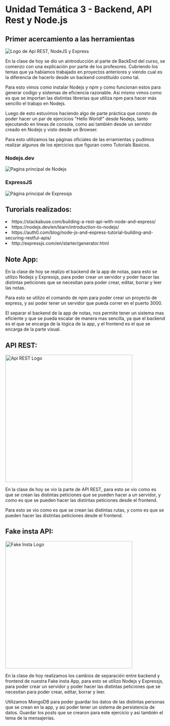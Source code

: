 # Unidad Temática 3 - Backend, API Rest y Node.js

## Primer acercamiento a las herramientas

<img src="https://user-images.githubusercontent.com/88668277/197181527-4568ea56-0226-4e02-a15e-8791d8b49ee7.png" alt="Logo de Api REST, NodeJS y Express"/>

En la clase de hoy se dio un aintroducción al parte de BackEnd del curso, se comenzo con una explicación por parte de los profesores. 
Cubriendo los temas que ya habiamos trabajado en proyectos anteriores y viendo cual es la diferencia de hacerlo desde un backend constituido como tal.

Para esto vimos como instalar Nodejs y npm y como funcionan estos para generar codigo y sistemas de eficiencia razonable.
Asi mismo vimos como es que se importan las distintas librerias que utiliza npm para hacer más sencillo el trabajo en Nodejs.

Luego de esto estuvimos haciendo algo de parte práctica que consto de poder hacer un par de ejercicios "Hello World!" desde Nodejs, tanto ejecutando en lineas de consola, como así también desde un servidor creado en Nodejs y visto desde un Browser.

Para esto utilizamos las páginas oficiales de las erramientas y pudimos realizar algunos de los ejercicios que figuran como Tutorials Basicos.

### Nodejs.dev
<img src="https://user-images.githubusercontent.com/88668277/197183032-9de53423-12ed-4293-aeba-e826ff3df3a0.png" alt="Pagina principal de Nodejs"/>

### ExpressJS
<img src="https://user-images.githubusercontent.com/88668277/197183508-5ac17b78-2575-40d1-9110-91b461a74860.png" alt="Página principal de Expressjs"/>

## Turorials realizados:
<li> https://stackabuse.com/building-a-rest-api-with-node-and-express/ </li>
<li> https://nodejs.dev/en/learn/introduction-to-nodejs/</li>
<li> https://auth0.com/blog/node-js-and-express-tutorial-building-and-securing-restful-apis/</li>
<li> http://expressjs.com/en/starter/generator.html</li>


## Note App:
En la clase de hoy se realizo el backend de la app de notas, para esto se utilizo Nodejs y Expressjs, para poder crear un servidor y poder hacer las distintas peticiones que se necesitan para poder crear, editar, borrar y leer las notas.

Para esto se utilizo el comando de npm para poder crear un proyecto de express, y asi poder tener un servidor que pueda correr en el puerto 3000.

El separar el backend de la app de notas, nos permite tener un sistema mas eficiente y que se pueda escalar de manera mas sencilla, ya que el backend es el que se encarga de la lógica de la app, y el frontend es el que se encarga de la parte visual.

## API REST:
<img src="https://user-images.githubusercontent.com/88668277/202318694-5d96a189-5a2e-4c64-8283-eebf39bc2fcb.png" alt="Api REST Logo" style="width: auto; height: 300pt"/>

En la clase de hoy se vio la parte de API REST, para esto se vio como es que se crean las distintas peticiones que se pueden hacer a un servidor, y como es que se pueden hacer las distintas peticiones desde el frontend.

Para esto se vio como es que se crean las distintas rutas, y como es que se pueden hacer las distintas peticiones desde el frontend.

## Fake insta API:
<img src="https://user-images.githubusercontent.com/88668277/202318146-975ffbcf-96c7-42a2-94ea-281a731c5c08.png" alt="Fake Insta Logo" style="width: auto; height: 300pt"/>

En la clase de hoy realizamos los cambios de separación entre backend y frontend de nuestra Fake insta App, para esto se utilizo Nodejs y Expressjs, para poder crear un servidor y poder hacer las distintas peticiones que se necesitan para poder crear, editar, borrar y leer.

Utilizamos MongoDB para poder guardar los datos de las distintas personas que se crean en la app, y asi poder tener un sistema de persistencia de datos. Guardar los posts que se crearon para este ejercicio y asi también el tema de la mensajerías. 


